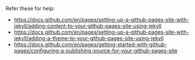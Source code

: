 Refer these for help:
- https://docs.github.com/en/pages/setting-up-a-github-pages-site-with-jekyll/adding-content-to-your-github-pages-site-using-jekyll
- https://docs.github.com/en/pages/setting-up-a-github-pages-site-with-jekyll/adding-a-theme-to-your-github-pages-site-using-jekyll
- https://docs.github.com/en/pages/getting-started-with-github-pages/configuring-a-publishing-source-for-your-github-pages-site
